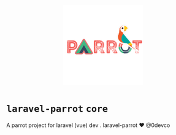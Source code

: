 <p align="center" ><img src="https://raw.githubusercontent.com/laravel-parrot/laravel-parrot-setup/master/parrot.png"></p>

# `laravel-parrot` `core`
A parrot project for laravel (vue) dev . laravel-parrot :heart: @0devco
